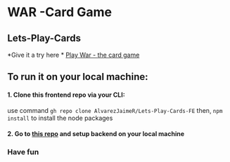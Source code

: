 # WAR -Card Game
## Lets-Play-Cards

*Give it a try here * [Play War - the card game](https://quiet-sierra-fe.herokuapp.com/)

## To run it on your local machine:
 #### 1. Clone this frontend repo via your CLI:
 use command `gh repo clone AlvarezJaimeR/Lets-Play-Cards-FE`
 then, `npm install` to install the node packages
 
 #### 2. Go to [this repo](https://github.com/SonsOfAhriman/Lets-Play-Cards) and setup backend on your local machine
 
 ### Have fun